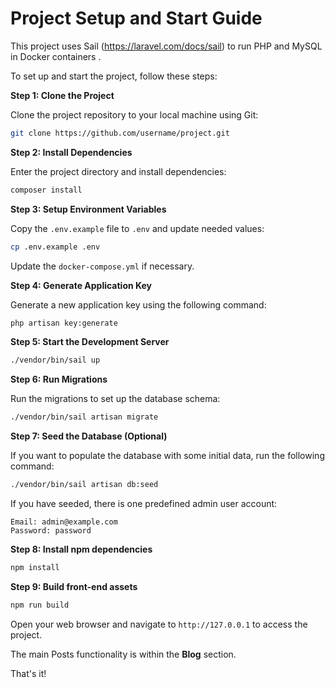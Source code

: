 # Project Setup and Start Guide

This project uses Sail (https://laravel.com/docs/sail) to run PHP and MySQL in Docker containers .

To set up and start the project, follow these steps:

**Step 1: Clone the Project**

Clone the project repository to your local machine using Git:
```bash
git clone https://github.com/username/project.git
```
**Step 2: Install Dependencies**

Enter the project directory and install dependencies:
```bash
composer install
```

**Step 3: Setup Environment Variables**

Copy the `.env.example` file to `.env` and update needed values:
```bash
cp .env.example .env
```

Update the `docker-compose.yml` if necessary.

**Step 4: Generate Application Key**

Generate a new application key using the following command:
```bash
php artisan key:generate
```

**Step 5: Start the Development Server**

```bash
./vendor/bin/sail up
```

**Step 6: Run Migrations**

Run the migrations to set up the database schema:
```bash
./vendor/bin/sail artisan migrate
```

**Step 7: Seed the Database (Optional)**

If you want to populate the database with some initial data, run the following command:
```bash
./vendor/bin/sail artisan db:seed
```
If you have seeded, there is one predefined admin user account:

```
Email: admin@example.com
Password: password
```

**Step 8: Install npm dependencies**

```bash
npm install
```

**Step 9: Build front-end assets**

```bash
npm run build
```

Open your web browser and navigate to `http://127.0.0.1` to access the project.

The main Posts functionality is within the **Blog** section.

That's it!
